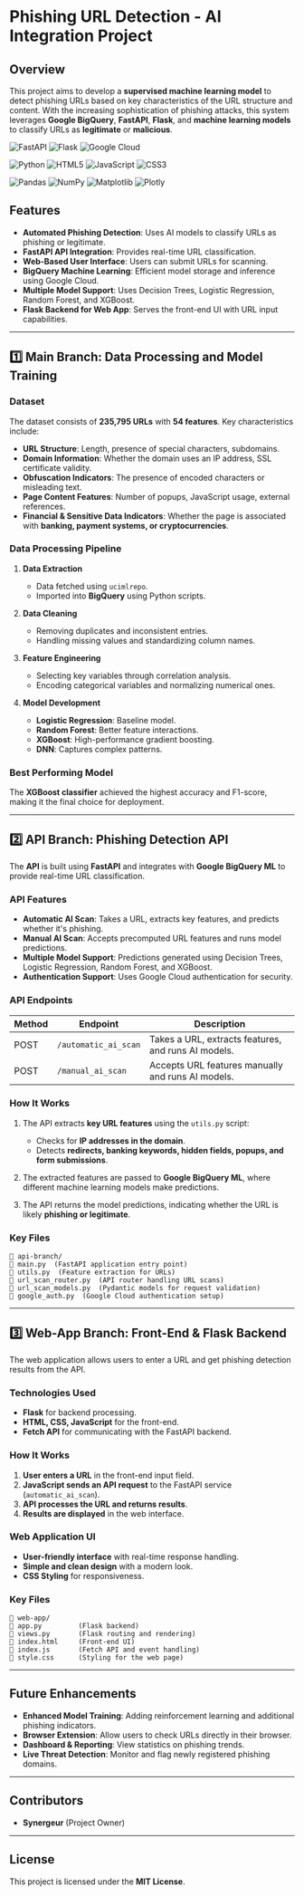 # Phishing URL Detection - AI Integration Project

## Overview

This project aims to develop a **supervised machine learning model** to detect phishing URLs based on key characteristics of the URL structure and content. With the increasing sophistication of phishing attacks, this system leverages **Google BigQuery**, **FastAPI**, **Flask**, and **machine learning models** to classify URLs as **legitimate** or **malicious**.

![FastAPI](https://img.shields.io/badge/FastAPI-005571?style=for-the-badge&logo=fastapi)
![Flask](https://img.shields.io/badge/flask-%23000.svg?style=for-the-badge&logo=flask&logoColor=white)
![Google Cloud](https://img.shields.io/badge/GoogleCloud-%234285F4.svg?style=for-the-badge&logo=google-cloud&logoColor=white)

![Python](https://img.shields.io/badge/python-3670A0?style=for-the-badge&logo=python&logoColor=ffdd54)
![HTML5](https://img.shields.io/badge/html5-%23E34F26.svg?style=for-the-badge&logo=html5&logoColor=white)
![JavaScript](https://img.shields.io/badge/javascript-%23323330.svg?style=for-the-badge&logo=javascript&logoColor=%23F7DF1E)
![CSS3](https://img.shields.io/badge/css3-%231572B6.svg?style=for-the-badge&logo=css3&logoColor=white)

![Pandas](https://img.shields.io/badge/pandas-%23150458.svg?style=for-the-badge&logo=pandas&logoColor=white)
![NumPy](https://img.shields.io/badge/numpy-%23013243.svg?style=for-the-badge&logo=numpy&logoColor=white)
![Matplotlib](https://img.shields.io/badge/Matplotlib-%23ffffff.svg?style=for-the-badge&logo=Matplotlib&logoColor=black)
![Plotly](https://img.shields.io/badge/Plotly-%233F4F75.svg?style=for-the-badge&logo=plotly&logoColor=white)

## Features

- **Automated Phishing Detection**: Uses AI models to classify URLs as phishing or legitimate.
- **FastAPI API Integration**: Provides real-time URL classification.
- **Web-Based User Interface**: Users can submit URLs for scanning.
- **BigQuery Machine Learning**: Efficient model storage and inference using Google Cloud.
- **Multiple Model Support**: Uses Decision Trees, Logistic Regression, Random Forest, and XGBoost.
- **Flask Backend for Web App**: Serves the front-end UI with URL input capabilities.

---

## :one: Main Branch: Data Processing and Model Training

### Dataset

The dataset consists of **235,795 URLs** with **54 features**. Key characteristics include:

- **URL Structure**: Length, presence of special characters, subdomains.
- **Domain Information**: Whether the domain uses an IP address, SSL certificate validity.
- **Obfuscation Indicators**: The presence of encoded characters or misleading text.
- **Page Content Features**: Number of popups, JavaScript usage, external references.
- **Financial & Sensitive Data Indicators**: Whether the page is associated with **banking, payment systems, or cryptocurrencies**.

### Data Processing Pipeline

1. **Data Extraction**
   - Data fetched using `ucimlrepo`.
   - Imported into **BigQuery** using Python scripts.

2. **Data Cleaning**
   - Removing duplicates and inconsistent entries.
   - Handling missing values and standardizing column names.

3. **Feature Engineering**
   - Selecting key variables through correlation analysis.
   - Encoding categorical variables and normalizing numerical ones.

4. **Model Development**
   - **Logistic Regression**: Baseline model.
   - **Random Forest**: Better feature interactions.
   - **XGBoost**: High-performance gradient boosting.
   - **DNN**: Captures complex patterns.

### **Best Performing Model**
The **XGBoost classifier** achieved the highest accuracy and F1-score, making it the final choice for deployment.

---

## :two: API Branch: Phishing Detection API

The **API** is built using **FastAPI** and integrates with **Google BigQuery ML** to provide real-time URL classification.

### API Features

- **Automatic AI Scan**: Takes a URL, extracts key features, and predicts whether it's phishing.
- **Manual AI Scan**: Accepts precomputed URL features and runs model predictions.
- **Multiple Model Support**: Predictions generated using Decision Trees, Logistic Regression, Random Forest, and XGBoost.
- **Authentication Support**: Uses Google Cloud authentication for security.

### API Endpoints

| Method | Endpoint                | Description |
|--------|-------------------------|-------------|
| POST   | `/automatic_ai_scan`    | Takes a URL, extracts features, and runs AI models. |
| POST   | `/manual_ai_scan`       | Accepts URL features manually and runs AI models. |

### How It Works

1. The API extracts **key URL features** using the `utils.py` script:
   - Checks for **IP addresses in the domain**.
   - Detects **redirects, banking keywords, hidden fields, popups, and form submissions**.
   
2. The extracted features are passed to **Google BigQuery ML**, where different machine learning models make predictions.

3. The API returns the model predictions, indicating whether the URL is likely **phishing or legitimate**.

### Key Files

```
📁 api-branch/
📝 main.py  (FastAPI application entry point)
📝 utils.py  (Feature extraction for URLs)
📝 url_scan_router.py  (API router handling URL scans)
📝 url_scan_models.py  (Pydantic models for request validation)
📝 google_auth.py  (Google Cloud authentication setup)
```

---

## :three: Web-App Branch: Front-End & Flask Backend

The web application allows users to enter a URL and get phishing detection results from the API.

### **Technologies Used**
- **Flask** for backend processing.
- **HTML, CSS, JavaScript** for the front-end.
- **Fetch API** for communicating with the FastAPI backend.

### **How It Works**
1. **User enters a URL** in the front-end input field.
2. **JavaScript sends an API request** to the FastAPI service (`automatic_ai_scan`).
3. **API processes the URL and returns results**.
4. **Results are displayed** in the web interface.

### **Web Application UI**
- **User-friendly interface** with real-time response handling.
- **Simple and clean design** with a modern look.
- **CSS Styling** for responsiveness.

### **Key Files**
```
📁 web-app/
📝 app.py         (Flask backend)
📝 views.py       (Flask routing and rendering)
📝 index.html     (Front-end UI)
📝 index.js       (Fetch API and event handling)
📝 style.css      (Styling for the web page)
```
---

## Future Enhancements

- **Enhanced Model Training**: Adding reinforcement learning and additional phishing indicators.
- **Browser Extension**: Allow users to check URLs directly in their browser.
- **Dashboard & Reporting**: View statistics on phishing trends.
- **Live Threat Detection**: Monitor and flag newly registered phishing domains.

---

## Contributors

- **Synergeur** (Project Owner)

---

## License

This project is licensed under the **MIT License**.

